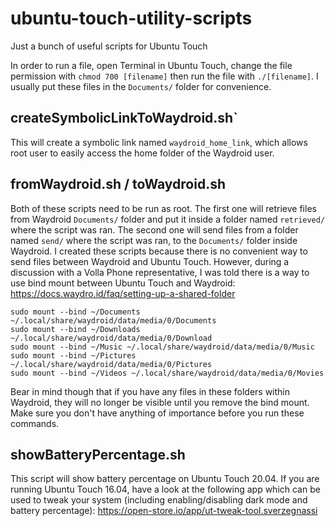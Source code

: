 # ubuntu-touch-utility-scripts
Just a bunch of useful scripts for Ubuntu Touch

In order to run a file, open Terminal in Ubuntu Touch, change the file permission with `chmod 700 [filename]` then run the file with `./[filename]`.
I usually put these files in the `Documents/` folder for convenience.

## createSymbolicLinkToWaydroid.sh`
This will create a symbolic link named `waydroid_home_link`, which allows root user to easily access the home folder of the Waydroid user.

## fromWaydroid.sh / toWaydroid.sh
Both of these scripts need to be run as root. The first one will retrieve files from Waydroid `Documents/` folder and put it inside a folder named `retrieved/` where the script was ran. The second one will send files from a folder named `send/` where the script was ran, to the `Documents/` folder inside Waydroid.
I created these scripts because there is no convenient way to send files between Waydroid and Ubuntu Touch. However, during a discussion with a Volla Phone representative, I was told there is a way to use bind mount between Ubuntu Touch and Waydroid: https://docs.waydro.id/faq/setting-up-a-shared-folder

```
sudo mount --bind ~/Documents ~/.local/share/waydroid/data/media/0/Documents 
sudo mount --bind ~/Downloads ~/.local/share/waydroid/data/media/0/Download 
sudo mount --bind ~/Music ~/.local/share/waydroid/data/media/0/Music 
sudo mount --bind ~/Pictures ~/.local/share/waydroid/data/media/0/Pictures 
sudo mount --bind ~/Videos ~/.local/share/waydroid/data/media/0/Movies
```

Bear in mind though that if you have any files in these folders within Waydroid, they will no longer be visible until you remove the bind mount. Make sure you don't have anything of importance before you run these commands.

## showBatteryPercentage.sh
This script will show battery percentage on Ubuntu Touch 20.04. If you are running Ubuntu Touch 16.04, have a look at the following app which can be used to tweak your system (including enabling/disabling dark mode and battery percentage): https://open-store.io/app/ut-tweak-tool.sverzegnassi
